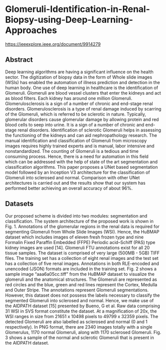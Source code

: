 # Glomeruli-Identification-in-Renal-Biopsy-using-Deep-Learning-Approaches
https://ieeexplore.ieee.org/document/9914279

## Abstract
Deep learning algorithms are having a significant influence on the health sector. The digitization of biopsy data in the form of Whole slide images (WSIs) has enabled the automation of illness prediction and detection in the human body. One use of deep learning in healthcare is the identification of Glomeruli. Glomeruli are blood vessel clusters that enter the kidneys and act as blood filters. Each kidney has around one million Glomeruli. Glomerulosclerosis is a sign of a number of chronic and end-stage renal disorders. Glomerulosclerosis is a type of renal damage induced by scarring of the Glomeruli, which is referred to be sclerotic in nature. Typically, glomerular disorders cause glomerular damage by allowing protein and red blood cells to seep into urine. It is a sign of a number of chronic and end-stage renal disorders. Identification of sclerotic Glomeruli helps in assessing the functioning of the kidneys and can aid nephropathology research. The manual identification and classification of Glomeruli from microscopy images requires highly trained experts and is manual, labor intensive and nonstandardized. The counting of Glomeruli is a tedious and time consuming process. Hence, there is a need for automation in this field which can be addressed with the help of state of the art segmentation and classification algorithms. This paper proposes a UNet based segmentation model followed by an Inception V3 architecture for the classification of Glomeruli into sclerosed and normal. Comparison with other UNet architectures is carried out and the results show that our system has performed better achieving an overall accuracy of about 96%.

## Datasets
Our proposed scheme is divided into two modules: segmentation and classification. The system architecture of the proposed work is shown in Fig. 1. Annotations of the glomerular regions in the renal data is required for segmenting Glomeruli from Whole Slide Images (WSI). Hence, the HuBMAP dataset which includes images of eleven fresh frozen type and nine Formalin Fixed Paraffin Embedded (FFPE) Periodic acid–Schiff (PAS) type kidney images are used [14]. Glomeruli FTU annotations exist for all 20 tissue samples. The dataset is comprised of very large (500MB - 5GB) TIFF files. The training set has a collection of eight renal images and the test set has a collection of five renal images. Annotations in both RLE-encoded and unencoded (JSON) formats are included in the training set. Fig. 2 shows a sample image “aaa6a05cc.tiff” from the HuBMAP dataset to visualize the glomeruli and the anatomical structures. The Glomeruli are represented as red circles and the blue, green and red lines represent the Cortex, Medulla and Outer Stripe. The annotations represent Glomeruli segmentations. However, this dataset does not possess the labels necessary to classify the segmented Glomeruli into sclerosed and normal. Hence, we make use of the AIDPATH dataset [15] presented by Bueno, G et al. Raw data comprising 31 WSI in SVS format constitute the dataset. At a magnification of 20x, the WSI ranges in size from 21651 x 10498 pixels to 49799 x 32359 pixels. The detected Glomeruli are also labelled as sclerosed and normal (0 and 1 respectively). In PNG format, there are 2340 images totally with a single Glomerulus, 1170 normal Glomeruli, along with 1170 sclerosed Glomeruli. Fig. 3 shows a sample of the normal and sclerotic Glomeruli that is present in the AIDPATH dataset.
